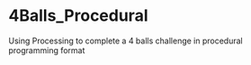 # 4Balls_Procedural
Using Processing to complete a 4 balls challenge in procedural programming format
